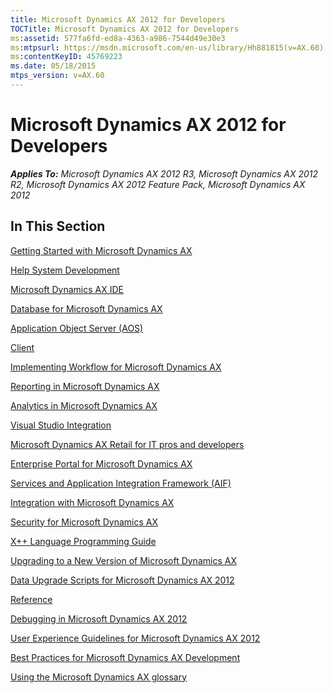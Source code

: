 ```yaml
---
title: Microsoft Dynamics AX 2012 for Developers
TOCTitle: Microsoft Dynamics AX 2012 for Developers
ms:assetid: 577fa6fd-ed8a-4363-a986-7544d49e30e3
ms:mtpsurl: https://msdn.microsoft.com/en-us/library/Hh881815(v=AX.60)
ms:contentKeyID: 45769223
ms.date: 05/18/2015
mtps_version: v=AX.60
---
```


# Microsoft Dynamics AX 2012 for Developers 


_**Applies To:** Microsoft Dynamics AX 2012 R3, Microsoft Dynamics AX 2012 R2, Microsoft Dynamics AX 2012 Feature Pack, Microsoft Dynamics AX 2012_


## In This Section

[Getting Started with Microsoft Dynamics AX](getting-started-with-microsoft-dynamics-ax.md)

[Help System Development](help-system-development.md)

[Microsoft Dynamics AX IDE](microsoft-dynamics-ax-ide.md)

[Database for Microsoft Dynamics AX](database-for-microsoft-dynamics-ax.md)

[Application Object Server (AOS)](application-object-server-aos.md)

[Client](client.md)

[Implementing Workflow for Microsoft Dynamics AX](implementing-workflow-for-microsoft-dynamics-ax.md)

[Reporting in Microsoft Dynamics AX](https://msdn.microsoft.com/en-us/library/ee873263\(v=ax.60\))

[Analytics in Microsoft Dynamics AX](https://msdn.microsoft.com/en-us/library/ee873272\(v=ax.60\))

[Visual Studio Integration](visual-studio-integration.md)

[Microsoft Dynamics AX Retail for IT pros and developers](https://msdn.microsoft.com/en-us/library/jj710398\(v=ax.60\))

[Enterprise Portal for Microsoft Dynamics AX](enterprise-portal-for-microsoft-dynamics-ax.md)

[Services and Application Integration Framework (AIF)](https://msdn.microsoft.com/en-us/library/gg731810\(v=ax.60\))

[Integration with Microsoft Dynamics AX](integration-with-microsoft-dynamics-ax.md)

[Security for Microsoft Dynamics AX](security-for-microsoft-dynamics-ax.md)

[X++ Language Programming Guide](x-language-programming-guide.md)

[Upgrading to a New Version of Microsoft Dynamics AX](upgrading-to-a-new-version-of-microsoft-dynamics-ax.md)

[Data Upgrade Scripts for Microsoft Dynamics AX 2012](data-upgrade-scripts-for-microsoft-dynamics-ax-2012.md)

[Reference](https://msdn.microsoft.com/en-us/library/aa626373\(v=ax.60\))

[Debugging in Microsoft Dynamics AX 2012](debugging-in-microsoft-dynamics-ax-2012.md)

[User Experience Guidelines for Microsoft Dynamics AX 2012](user-experience-guidelines-for-microsoft-dynamics-ax-2012.md)

[Best Practices for Microsoft Dynamics AX Development](best-practices-for-microsoft-dynamics-ax-development.md)

[Using the Microsoft Dynamics AX glossary](using-the-microsoft-dynamics-ax-glossary.md)





